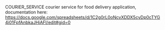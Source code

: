COURIER_SERVICE
courier service for food delivery application, documentation here: https://docs.google.com/spreadsheets/d/1C2g0rL0oNcvXDDX5cyDp0cTYG4i01FpfAnbkaJHiAFI/edit#gid=0
